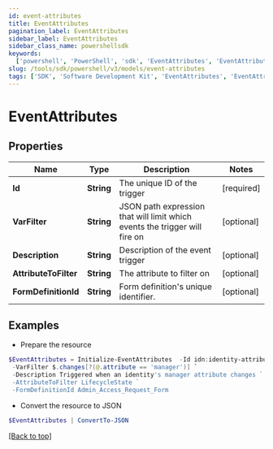 ```yaml
---
id: event-attributes
title: EventAttributes
pagination_label: EventAttributes
sidebar_label: EventAttributes
sidebar_class_name: powershellsdk
keywords:
  ['powershell', 'PowerShell', 'sdk', 'EventAttributes', 'EventAttributes']
slug: /tools/sdk/powershell/v3/models/event-attributes
tags: ['SDK', 'Software Development Kit', 'EventAttributes', 'EventAttributes']
---
```


# EventAttributes

## Properties

| Name | Type | Description | Notes |
| --- | --- | --- | --- |
| **Id** | **String** | The unique ID of the trigger | [required] |
| **VarFilter** | **String** | JSON path expression that will limit which events the trigger will fire on | [optional] |
| **Description** | **String** | Description of the event trigger | [optional] |
| **AttributeToFilter** | **String** | The attribute to filter on | [optional] |
| **FormDefinitionId** | **String** | Form definition's unique identifier. | [optional] |

## Examples

- Prepare the resource

```powershell
$EventAttributes = Initialize-EventAttributes  -Id idn:identity-attributes-changed `
 -VarFilter $.changes[?(@.attribute == 'manager')] `
 -Description Triggered when an identity's manager attribute changes `
 -AttributeToFilter LifecycleState `
 -FormDefinitionId Admin_Access_Request_Form
```

- Convert the resource to JSON

```powershell
$EventAttributes | ConvertTo-JSON
```

[[Back to top]](#)
